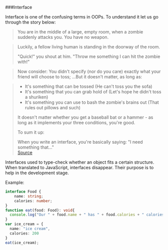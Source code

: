 ###Interface

Interface is one of the confusing terms in OOPs. To understand it let us go through the story below:

> You are in the middle of a large, empty room, when a zombie suddenly attacks you.
You have no weapon.

> Luckily, a fellow living human is standing in the doorway of the room.
>
>"Quick!" you shout at him. "Throw me something I can hit the zombie with!"

>Now consider:
> You didn't specify (nor do you care) exactly what your friend will choose to toss;
> ...But it doesn't matter, as long as:

> * It's something that can be tossed (He can't toss you the sofa)
> * It's something that you can grab hold of (Let's hope he didn't toss a shuriken)
> * It's something you can use to bash the zombie's brains out (That rules out pillows and such)
> 
> It doesn't matter whether you get a baseball bat or a hammer -
> as long as it implements your three conditions, you're good.
> 
> To sum it up:
> 
> When you write an interface, you're basically saying: "I need something that..."  
> [Source](http://stackoverflow.com/a/14244705/2545270)

Interfaces used to type-check whether an object fits a certain structure. When translated to JavaScript, interfaces disappear. Their purpose is to help in the development stage.

Example:

```ts
interface Food {
    name: string;
    calories: number;
}
function eat(food: Food): void{
  console.log("Our " + food.name + " has " + food.calories + " calories.");
}
var ice_cream = {
  name: "ice cream", 
  calories: 200
}
eat(ice_cream);
```